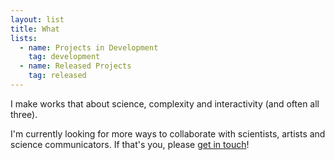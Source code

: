 ```yaml
---
layout: list
title: What
lists:
  - name: Projects in Development
    tag: development
  - name: Released Projects
    tag: released
---
```

I make works that about science, complexity and interactivity (and often all three).

I'm currently looking for more ways to collaborate with scientists, artists and science communicators. If that's you, please [get in touch](/where)!
